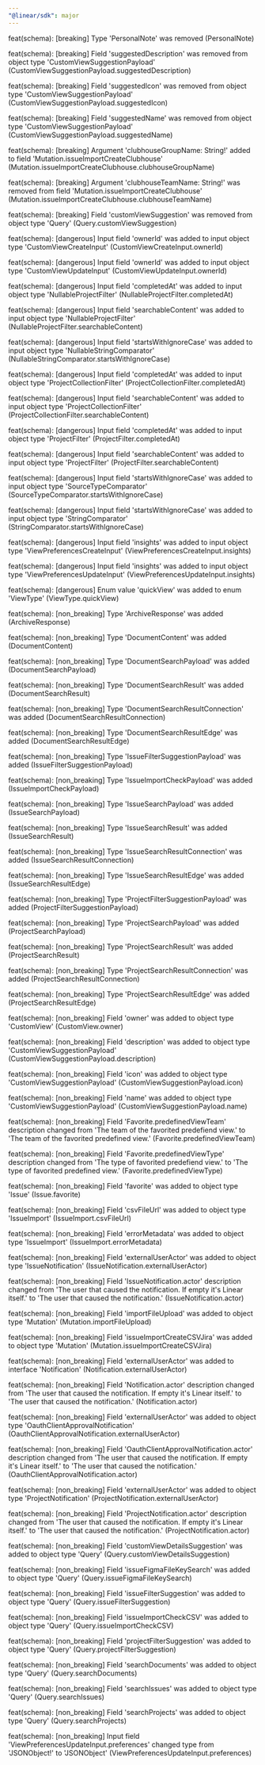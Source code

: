 ```yaml
---
"@linear/sdk": major
---
```



feat(schema): [breaking] Type 'PersonalNote' was removed (PersonalNote)

feat(schema): [breaking] Field 'suggestedDescription' was removed from object type 'CustomViewSuggestionPayload' (CustomViewSuggestionPayload.suggestedDescription)

feat(schema): [breaking] Field 'suggestedIcon' was removed from object type 'CustomViewSuggestionPayload' (CustomViewSuggestionPayload.suggestedIcon)

feat(schema): [breaking] Field 'suggestedName' was removed from object type 'CustomViewSuggestionPayload' (CustomViewSuggestionPayload.suggestedName)

feat(schema): [breaking] Argument 'clubhouseGroupName: String!' added to field 'Mutation.issueImportCreateClubhouse' (Mutation.issueImportCreateClubhouse.clubhouseGroupName)

feat(schema): [breaking] Argument 'clubhouseTeamName: String!' was removed from field 'Mutation.issueImportCreateClubhouse' (Mutation.issueImportCreateClubhouse.clubhouseTeamName)

feat(schema): [breaking] Field 'customViewSuggestion' was removed from object type 'Query' (Query.customViewSuggestion)

feat(schema): [dangerous] Input field 'ownerId' was added to input object type 'CustomViewCreateInput' (CustomViewCreateInput.ownerId)

feat(schema): [dangerous] Input field 'ownerId' was added to input object type 'CustomViewUpdateInput' (CustomViewUpdateInput.ownerId)

feat(schema): [dangerous] Input field 'completedAt' was added to input object type 'NullableProjectFilter' (NullableProjectFilter.completedAt)

feat(schema): [dangerous] Input field 'searchableContent' was added to input object type 'NullableProjectFilter' (NullableProjectFilter.searchableContent)

feat(schema): [dangerous] Input field 'startsWithIgnoreCase' was added to input object type 'NullableStringComparator' (NullableStringComparator.startsWithIgnoreCase)

feat(schema): [dangerous] Input field 'completedAt' was added to input object type 'ProjectCollectionFilter' (ProjectCollectionFilter.completedAt)

feat(schema): [dangerous] Input field 'searchableContent' was added to input object type 'ProjectCollectionFilter' (ProjectCollectionFilter.searchableContent)

feat(schema): [dangerous] Input field 'completedAt' was added to input object type 'ProjectFilter' (ProjectFilter.completedAt)

feat(schema): [dangerous] Input field 'searchableContent' was added to input object type 'ProjectFilter' (ProjectFilter.searchableContent)

feat(schema): [dangerous] Input field 'startsWithIgnoreCase' was added to input object type 'SourceTypeComparator' (SourceTypeComparator.startsWithIgnoreCase)

feat(schema): [dangerous] Input field 'startsWithIgnoreCase' was added to input object type 'StringComparator' (StringComparator.startsWithIgnoreCase)

feat(schema): [dangerous] Input field 'insights' was added to input object type 'ViewPreferencesCreateInput' (ViewPreferencesCreateInput.insights)

feat(schema): [dangerous] Input field 'insights' was added to input object type 'ViewPreferencesUpdateInput' (ViewPreferencesUpdateInput.insights)

feat(schema): [dangerous] Enum value 'quickView' was added to enum 'ViewType' (ViewType.quickView)

feat(schema): [non_breaking] Type 'ArchiveResponse' was added (ArchiveResponse)

feat(schema): [non_breaking] Type 'DocumentContent' was added (DocumentContent)

feat(schema): [non_breaking] Type 'DocumentSearchPayload' was added (DocumentSearchPayload)

feat(schema): [non_breaking] Type 'DocumentSearchResult' was added (DocumentSearchResult)

feat(schema): [non_breaking] Type 'DocumentSearchResultConnection' was added (DocumentSearchResultConnection)

feat(schema): [non_breaking] Type 'DocumentSearchResultEdge' was added (DocumentSearchResultEdge)

feat(schema): [non_breaking] Type 'IssueFilterSuggestionPayload' was added (IssueFilterSuggestionPayload)

feat(schema): [non_breaking] Type 'IssueImportCheckPayload' was added (IssueImportCheckPayload)

feat(schema): [non_breaking] Type 'IssueSearchPayload' was added (IssueSearchPayload)

feat(schema): [non_breaking] Type 'IssueSearchResult' was added (IssueSearchResult)

feat(schema): [non_breaking] Type 'IssueSearchResultConnection' was added (IssueSearchResultConnection)

feat(schema): [non_breaking] Type 'IssueSearchResultEdge' was added (IssueSearchResultEdge)

feat(schema): [non_breaking] Type 'ProjectFilterSuggestionPayload' was added (ProjectFilterSuggestionPayload)

feat(schema): [non_breaking] Type 'ProjectSearchPayload' was added (ProjectSearchPayload)

feat(schema): [non_breaking] Type 'ProjectSearchResult' was added (ProjectSearchResult)

feat(schema): [non_breaking] Type 'ProjectSearchResultConnection' was added (ProjectSearchResultConnection)

feat(schema): [non_breaking] Type 'ProjectSearchResultEdge' was added (ProjectSearchResultEdge)

feat(schema): [non_breaking] Field 'owner' was added to object type 'CustomView' (CustomView.owner)

feat(schema): [non_breaking] Field 'description' was added to object type 'CustomViewSuggestionPayload' (CustomViewSuggestionPayload.description)

feat(schema): [non_breaking] Field 'icon' was added to object type 'CustomViewSuggestionPayload' (CustomViewSuggestionPayload.icon)

feat(schema): [non_breaking] Field 'name' was added to object type 'CustomViewSuggestionPayload' (CustomViewSuggestionPayload.name)

feat(schema): [non_breaking] Field 'Favorite.predefinedViewTeam' description changed from 'The team of the favorited predefiend view.' to 'The team of the favorited predefined view.' (Favorite.predefinedViewTeam)

feat(schema): [non_breaking] Field 'Favorite.predefinedViewType' description changed from 'The type of favorited predefiend view.' to 'The type of favorited predefined view.' (Favorite.predefinedViewType)

feat(schema): [non_breaking] Field 'favorite' was added to object type 'Issue' (Issue.favorite)

feat(schema): [non_breaking] Field 'csvFileUrl' was added to object type 'IssueImport' (IssueImport.csvFileUrl)

feat(schema): [non_breaking] Field 'errorMetadata' was added to object type 'IssueImport' (IssueImport.errorMetadata)

feat(schema): [non_breaking] Field 'externalUserActor' was added to object type 'IssueNotification' (IssueNotification.externalUserActor)

feat(schema): [non_breaking] Field 'IssueNotification.actor' description changed from 'The user that caused the notification. If empty it's Linear itself.' to 'The user that caused the notification.' (IssueNotification.actor)

feat(schema): [non_breaking] Field 'importFileUpload' was added to object type 'Mutation' (Mutation.importFileUpload)

feat(schema): [non_breaking] Field 'issueImportCreateCSVJira' was added to object type 'Mutation' (Mutation.issueImportCreateCSVJira)

feat(schema): [non_breaking] Field 'externalUserActor' was added to interface 'Notification' (Notification.externalUserActor)

feat(schema): [non_breaking] Field 'Notification.actor' description changed from 'The user that caused the notification. If empty it's Linear itself.' to 'The user that caused the notification.' (Notification.actor)

feat(schema): [non_breaking] Field 'externalUserActor' was added to object type 'OauthClientApprovalNotification' (OauthClientApprovalNotification.externalUserActor)

feat(schema): [non_breaking] Field 'OauthClientApprovalNotification.actor' description changed from 'The user that caused the notification. If empty it's Linear itself.' to 'The user that caused the notification.' (OauthClientApprovalNotification.actor)

feat(schema): [non_breaking] Field 'externalUserActor' was added to object type 'ProjectNotification' (ProjectNotification.externalUserActor)

feat(schema): [non_breaking] Field 'ProjectNotification.actor' description changed from 'The user that caused the notification. If empty it's Linear itself.' to 'The user that caused the notification.' (ProjectNotification.actor)

feat(schema): [non_breaking] Field 'customViewDetailsSuggestion' was added to object type 'Query' (Query.customViewDetailsSuggestion)

feat(schema): [non_breaking] Field 'issueFigmaFileKeySearch' was added to object type 'Query' (Query.issueFigmaFileKeySearch)

feat(schema): [non_breaking] Field 'issueFilterSuggestion' was added to object type 'Query' (Query.issueFilterSuggestion)

feat(schema): [non_breaking] Field 'issueImportCheckCSV' was added to object type 'Query' (Query.issueImportCheckCSV)

feat(schema): [non_breaking] Field 'projectFilterSuggestion' was added to object type 'Query' (Query.projectFilterSuggestion)

feat(schema): [non_breaking] Field 'searchDocuments' was added to object type 'Query' (Query.searchDocuments)

feat(schema): [non_breaking] Field 'searchIssues' was added to object type 'Query' (Query.searchIssues)

feat(schema): [non_breaking] Field 'searchProjects' was added to object type 'Query' (Query.searchProjects)

feat(schema): [non_breaking] Input field 'ViewPreferencesUpdateInput.preferences' changed type from 'JSONObject!' to 'JSONObject' (ViewPreferencesUpdateInput.preferences)